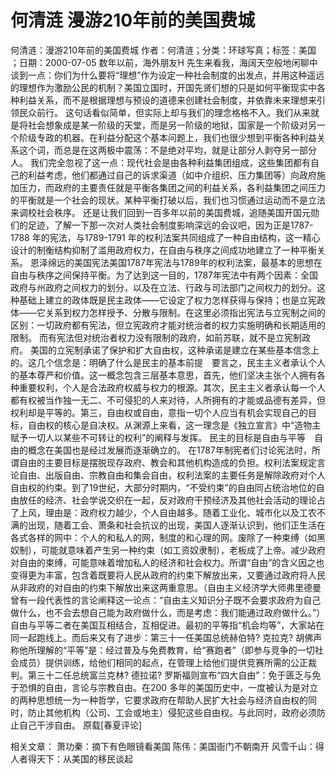 # 何清涟  漫游210年前的美国费城

何清涟：漫游210年前的美国费城
作者：何清涟；分类：环球写真；标签：美国 ；日期：2000-07-05
数年以前，海外朋友H 先生来看我，海阔天空般地闲聊中谈到一点：你们为什么要将“理想”作为设定一种社会制度的出发点，并用这种遥远的理想作为激励公民的机制？美国立国时，开国先贤们想的只是如何平衡现实中各种利益关系，而不是根据理想与预设的道德来创建社会制度，并依靠未来理想来引领民众前行。
这句话看似简单，但实际上却与我们的理念格格不入。我们从来就是将社会想象成是某一阶级的天堂，而是另一阶级的地狱，国家是一个阶级对另一个阶级专政的机器。在利益分配这个基本问题上，我们也很少想到平衡各种利益关系这个词，而总是在这两极中震荡：不是绝对平均，就是让部分人剥夺另一部分人。
我们完全忽视了这一点：现代社会是由各种利益集团组成，这些集团都有自己的利益考虑，他们都通过自己的诉求渠道（如中介组织、压力集团等）向政府施加压力，而政府的主要责任就是平衡各集团之间的利益关系，各利益集团之间压力的平衡就是一个社会的现状。某种平衡打破以后，我们也习惯通过运动而不是立法来调校社会秩序。
还是让我们回到一百多年以前的美国费城，追随美国开国元勋们的足迹，了解一下那一次对人类社会制度影响深远的会议吧，因为正是1787-1788 年的宪法，与1789-1791 年的权利法案共同组成了一种自由结构，这一精心设计的制衡结构抑制了滥用政府权力，在自由与秩序之间成功地建立了一种平衡关系。
恩泽绵远的美国宪法美国1787年宪法与1789年的权利法案，最基本的思想在自由与秩序之间保持平衡。为了达到这一目的，1787年宪法中有两个因素：全国政府与州政府之间权力的划分，以及在立法、行政与司法部门之间权力的划分。这种基础上建立的政体既是民主政体——它设定了权力怎样获得与保持；也是立宪政体——它关系到权力怎样授予、分散与限制。在这里必须指出宪法与立宪制之间的区别：一切政府都有宪法，但立宪政府才能对统治者的权力实施明确和长期适用的限制。
而有宪法但对统治者权力没有限制的政府，如前苏联，就不是立宪制政府。
美国的立宪制承诺了保护和扩大自由权，这种承诺是建立在某些基本信念上的。这几个信念是：明确了什么是民主的基本前提　要言之，民主主义者承认个人的基本尊严和价值。这一概念包含三层基本意思，首先，他们坚决主张个人拥有各种重要权利，个人是合法政府权威与权力的根源。其次，民主主义者承认每一个人都有权被当作独一无二、不可侵犯的人来对待，人所拥有的才能或品德有差异，但权利却是平等的。第三，自由权或自由，意指一切个人应当有机会实现自己的目标，自由权的核心是自决权。从渊源上来看，这一理念是《独立宣言》中“造物主赋予一切人以某些不可转让的权利”的阐释与发挥。
民主的目标是自由与平等　自由的概念在美国也是经过发展而逐渐确立的。
在1787年制宪者们讨论宪法时，所谓自由的主要目标是摆脱现存政府、教会和其他机构造成的负担。权利法案规定言论自由、出版自由、宗教自由和集会自由，权利法案的主要任务是解除政府对个人自由权的约束。到了19世纪，大部分时期内，“不受约束”的自由同占统治地位的自由放任的经济、社会学说交织在一起，反对政府干预经济及其他社会活动的理论占了上风，理由是：政府权力越少，个人自由越多。随着工业化、城市化以及工农不满的出现，随着工会、萧条和社会抗议的出现，美国人逐渐认识到，他们正生活在各式各样的网中：个人的和私人的网，制度的和心理的网。废除了一种束缚（如黑奴制），可能就意味着产生另一种约束（如工资奴隶制），老板成了上帝。减少政府对自由的束缚，可能意味着增加私人的经济和社会权力。所谓“自由”的含义因之也变得更为丰富，包含着既要将人民从政府的约束下解放出来，又要通过政府将人民从非政府的对自由的约束下解放出来这两重意思。（自由主义经济学大师弗里德曼曾有一段代表性的言论阐释这一论点：“自由主义知识分子既不会要求政府为自己做什么，也不会去想自己能为政府做什么，而是考虑：我们能通过政府做什么。”）自由与平等二者在美国互相结合，互相促进。最初的平等指“机会均等”，大家站在同一起跑线上。而后来又有了进步：第三十一任美国总统赫伯特? 克拉克? 胡佛声称他所理解的“平等”是：经过普及与免费教育，给“赛跑者”（即参与竞争的一切社会成员）提供训练，给他们相同的起点，在管理上给他们提供竞赛所需的公正裁判。第三十二任总统富兰克林? 德拉诺? 罗斯福则宣布“四大自由”：免于匮乏与免于恐惧的自由，言论与宗教自由。在200 多年的美国历史中，一度被认为是对立的两种思想统一为一种哲学，它要求政府在帮助人民扩大社会与经济自由权的同时，防止其他机构（公司、工会或地主）侵犯这些自由权。与此同时，政府必须防止自己干涉自由。
原载[春夏评论]

相关文章：
萧功秦：摘下有色眼镜看美国
陈伟：美国衙门不朝南开
风雪千山：得人者得天下：从美国的移民谈起